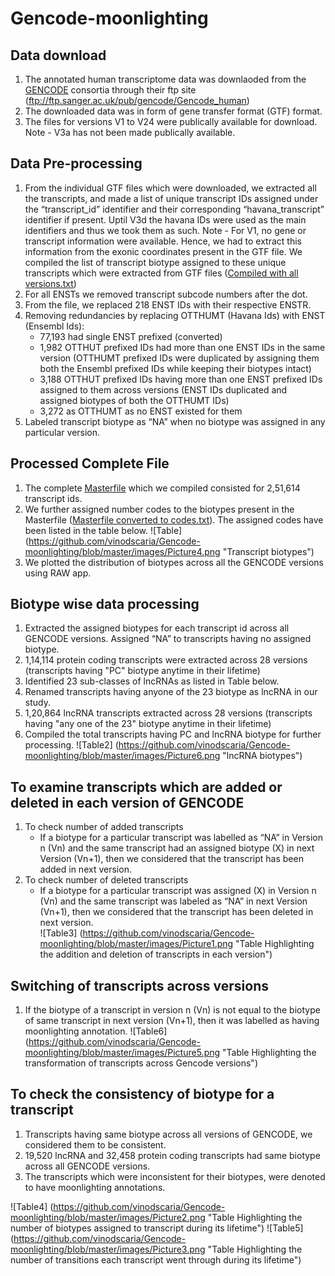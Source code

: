# Gencode-moonlighting

## Data download
1. The annotated human transcriptome data was downlaoded from the [GENCODE](http://www.gencodegenes.org/) consortia through their ftp site (ftp://ftp.sanger.ac.uk/pub/gencode/Gencode_human)
2. The downloaded data was in form of gene transfer format (GTF) format.
3. The files for versions V1 to V24 were publically available for download. Note -  V3a has not been made publically available.

## Data Pre-processing
1. From the individual GTF files which were downloaded, we extracted all the transcripts, and made a list of unique transcript IDs assigned under the “transcript_id” identifier and their corresponding “havana_transcript” identifier if present. Uptil V3d the havana IDs were used as the main identifiers and thus we took them as such. Note - For V1, no gene or transcript information were available. Hence, we  had to extract this information from the exonic coordinates present in the GTF file. We compiled the list of transcript biotype assigned to these unique transcripts which were extracted from GTF files ([Compiled with all versions.txt](https://github.com/vinodscaria/Gencode-moonlighting/blob/master/Files/Compiled%20with%20all%20versions.rar))
2. For all ENSTs we removed transcript subcode numbers after the dot.
3. From the file,  we replaced 218 ENST IDs with their respective ENSTR. 
4. Removing redundancies by replacing OTTHUMT (Havana Ids) with ENST (Ensembl Ids):
	* 77,193 had single ENST prefixed (converted)
	* 1,982 OTTHUT prefixed  IDs had more than one ENST IDs in the same version (OTTHUMT prefixed IDs were duplicated by assigning them both the Ensembl prefixed IDs while keeping their biotypes intact) 
	* 3,188 OTTHUT prefixed IDs having more than one ENST prefixed IDs assigned to them across versions (ENST IDs duplicated and assigned biotypes of both the OTTHUMT IDs)
	* 3,272  as OTTHUMT as no ENST existed for them
5. Labeled transcript biotype as “NA” when no biotype was assigned in any particular version.  

## Processed Complete File 
1. The complete [Masterfile](https://github.com/vinodscaria/Gencode-moonlighting/blob/master/Files/Masterfile.zip) which we compiled consisted for 2,51,614 transcript ids.
2. We further assigned number codes to the biotypes present in the Masterfile ([Masterfile converted to codes.txt](https://github.com/vinodscaria/Gencode-moonlighting/blob/master/Files/Masterfile%20converted%20to%20codes.zip)). The assigned codes have been listed in the table below. 
 ![Table] (https://github.com/vinodscaria/Gencode-moonlighting/blob/master/images/Picture4.png "Transcript biotypes")  
3. We plotted the distribution of biotypes across all the GENCODE versions using RAW app.

## Biotype wise data processing
1. Extracted the assigned biotypes for each transcript id across all GENCODE versions. Assigned “NA” to transcripts having no assigned biotype.
2. 1,14,114 protein coding transcripts were extracted across 28 versions (transcripts having "PC" biotype anytime in their lifetime)
3. Identified 23 sub-classes of lncRNAs as listed in Table below.
4. Renamed transcripts having anyone of the 23 biotype as lncRNA in our study.
5. 1,20,864  lncRNA transcripts extracted across 28 versions (transcripts having "any one of the 23" biotype anytime in their lifetime)
6. Compiled the total transcripts having PC and lncRNA biotype for further processing.
![Table2] (https://github.com/vinodscaria/Gencode-moonlighting/blob/master/images/Picture6.png "lncRNA biotypes")  

## To examine transcripts which are added or deleted in each version of GENCODE
1. To check number of added transcripts
	* If a biotype for a particular transcript was labelled as “NA” in Version n (Vn) and the same transcript had an assigned biotype (X) in next Version (Vn+1), then we considered that the transcript has been added in next version.
2. To check number of deleted transcripts
	* If a biotype for a particular transcript was assigned (X) in Version n (Vn) and the same transcript was labeled as “NA”  in next Version (Vn+1), then we considered that the transcript has been deleted in next version. 					
![Table3] (https://github.com/vinodscaria/Gencode-moonlighting/blob/master/images/Picture1.png "Table Highlighting the addition and deletion of transcripts in each version")  

## Switching of transcripts across versions
1. If the biotype of a transcript in version n (Vn) is not equal to the biotype of same transcript in next version (Vn+1), then it was labelled as having moonlighting annotation. 
![Table6] (https://github.com/vinodscaria/Gencode-moonlighting/blob/master/images/Picture5.png "Table Highlighting the transformation of transcripts across Gencode versions")

## To check the consistency of biotype for a transcript
1. Transcripts having same biotype across all versions of GENCODE, we considered them to be consistent.
2. 19,520 lncRNA  and 32,458 protein coding transcripts had same biotype across all GENCODE versions.
3. The transcripts which were inconsistent for their biotypes, were denoted to have moonlighting annotations.

![Table4] (https://github.com/vinodscaria/Gencode-moonlighting/blob/master/images/Picture2.png "Table Highlighting the number of biotypes assigned to transcript during its lifetime")    					![Table5] (https://github.com/vinodscaria/Gencode-moonlighting/blob/master/images/Picture3.png "Table Highlighting the number of transitions each transcript went through during its lifetime")



